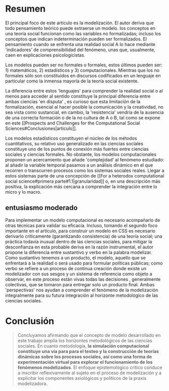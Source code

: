 
# Resumen

El principal foco de este artículo es la modelización. El autor deriva que todo pensamiento teórico puede extraerse un modelo. los conceptos en una teoría social funcionan como las variables no formalizadas; incluso los conceptos que indican indeterminación pueden ser formalizados. El pensamiento cuando se enfrenta una realidad social A lo hace mediante 'indicadores' de comprensibilidad del fenómeno, unas que, usualmente, caen en explicaciones psicologicistas. 

Los modelos pueden ser no formales o formales, estos últimos pueden ser: 1) matemáticos, 2) estadísticos y 3) computacionales. Mientras que los no formales sólo son constituidos en discursos codificados en un lenguaje en particular como la inmensa mayoría de la teoría social existente.

La diferencia entre estos 'lenguajes' para comprender la realidad social o al menos para acceder al sentido constituye la principal diferencia entre ambas ciencias 'en disputa' , es curioso que esta limitación de la formalización, esencial al hacer posible la comunicación y la creatividad, no sea vista como sustancial, en cambio, la 'resistencia' vendría de la ausencia de una correcta formación o de la no cultura de A o B, tal como se expone en este [[Prospects and Challenges for the Computational Social Sciences#Conclusiones|artículo]].  

Los modelos estadísticos constituyen el núcleo de los métodos cuantitativos, su relativo uso generalizado en las ciencias sociales constituye uno de los puntos de conexión más fuertes entre ciencias sociales y ciencias formales. No obstante, los modelos computacionales proponen un acercamiento que añade 'complejidad' al fenómeno estudiado: al añadir la variable temporal pasamos a un análisis dinámico en el que recorren o transcurren procesos como los sistemas sociales reales. Llegar a estos sistemas parte de una concepción de [[For a heterodox computational social science#primera parte#1.1|granularidad]] o, en una descripción más positiva, la explicación más cercana a comprender la integración entre lo micro y lo macro.  
## entusiasmo moderado

Para implementar un modelo computacional es necesario acompañarlo de otras técnicas para validar su eficacia. Incluso, tomando el segundo foco importante en el artículo, para construir un modelo en CSS es necesario derivarlo críticamente (garantizando consistencia) de una teoría social; una práctica todavía inusual dentro de las ciencias sociales, para mitigar la desconfianza en esta probable deriva en la  razón instrumental, el autor propone la diferencia entre sustantivo y verbo en la palabra modelizar. Como sustantivo tenemos a un producto, el modelo, aquello que se enfrentará a la realidad o será usado para formular políticas públicas; como verbo se refiere a un proceso de continua creación donde existe un modelizador con sus sesgos y un sistema de referencia como objeto a observar, en este proceso están vivas todas las decisiones , generalmente colectivas, que se tomaron para entregar solo un producto final. Ambas 'perspectivas' nos ayudan a comprender el fenómeno de la modelización integralmente para su futura integración al horizonte metodológico de las ciencias sociales. 

# Conclusión

>Concluyamos afirmando que el concepto de modelo desarrollado en este trabajo amplía los horizontes metodológicos de las ciencias sociales. En cuanto metodología, **la simulación computacional constituye una vía para para el testeo y la construcción de teorías dinámicas sobre los procesos sociales, así como una forma de experimentación virtual para explorar el funcionamiento de los fenómenos modelizados**. El enfoque epistemológico crítico conduce a inscribir reflexivamente al sujeto en el proceso de modelización y a explicitar los componentes axiológicos y políticos de la praxis modelizadora.